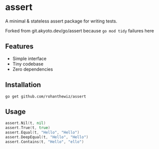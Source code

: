 # assert

A minimal & stateless assert package for writing tests.

Forked from git.akyoto.dev/go/assert
because `go mod tidy` failures here

## Features

- Simple interface
- Tiny codebase
- Zero dependencies

## Installation

```shell
go get github.com/rohanthewiz/assert
```

## Usage

```go
assert.Nil(t, nil)
assert.True(t, true)
assert.Equal(t, "Hello", "Hello")
assert.DeepEqual(t, "Hello", "Hello")
assert.Contains(t, "Hello", "ello")
```
